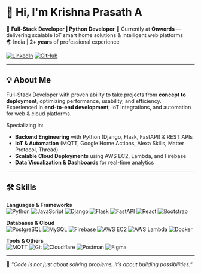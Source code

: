 # 👋 Hi, I'm Krishna Prasath A

🚀 **Full-Stack Developer | Python Developer** 
💼 Currently at **Onwords** — delivering scalable IoT smart home solutions & intelligent web platforms  
🌏 India | **2+ years** of professional experience 

[![LinkedIn](https://img.shields.io/badge/LinkedIn-0077B5?style=for-the-badge&logo=linkedin&logoColor=white)](https://linkedin.com/in/krishna-prasath-592385247)
[![GitHub](https://img.shields.io/badge/GitHub-181717?style=for-the-badge&logo=github&logoColor=white)](https://github.com/krishnaprasath10)

---

## 💡 About Me  
Full-Stack Developer with proven ability to take projects from **concept to deployment**, optimizing performance, usability, and efficiency.  
Experienced in **end-to-end development**, IoT integrations, and automation for web & cloud platforms.

Specializing in: 
- **Backend Engineering** with Python (Django, Flask, FastAPI) & REST APIs
- **IoT & Automation** (MQTT, Google Home Actions, Alexa Skills, Matter Protocol, Thread)
- **Scalable Cloud Deployments** using AWS EC2, Lambda, and Firebase
- **Data Visualization & Dashboards** for real-time analytics

---

## 🛠️ Skills

**Languages & Frameworks**  
![Python](https://img.shields.io/badge/Python-3776AB?style=for-the-badge&logo=python&logoColor=white)
![JavaScript](https://img.shields.io/badge/JavaScript-F7E017?style=for-the-badge&logo=javascript&logoColor=black)
![Django](https://img.shields.io/badge/Django-092E20?style=for-the-badge&logo=django&logoColor=white)
![Flask](https://img.shields.io/badge/Flask-000000?style=for-the-badge&logo=flask&logoColor=white)
![FastAPI](https://img.shields.io/badge/FastAPI-009688?style=for-the-badge&logo=fastapi&logoColor=white)
![React](https://img.shields.io/badge/React-20232A?style=for-the-badge&logo=react&logoColor=61DAFB)
![Bootstrap](https://img.shields.io/badge/Bootstrap-563D7C?style=for-the-badge&logo=bootstrap&logoColor=white)

**Databases & Cloud**  
![PostgreSQL](https://img.shields.io/badge/PostgreSQL-336791?style=for-the-badge&logo=postgresql&logoColor=white)
![MySQL](https://img.shields.io/badge/MySQL-005C84?style=for-the-badge&logo=mysql&logoColor=white)
![Firebase](https://img.shields.io/badge/Firebase-FFCA28?style=for-the-badge&logo=firebase&logoColor=black)
![AWS EC2](https://img.shields.io/badge/AWS%20EC2-FF9900?style=for-the-badge&logo=amazon-ec2&logoColor=white)
![AWS Lambda](https://img.shields.io/badge/AWS%20Lambda-FF9900?style=for-the-badge&logo=aws-lambda&logoColor=white)
![Docker](https://img.shields.io/badge/Docker-2496ED?style=for-the-badge&logo=docker&logoColor=white)

**Tools & Others**  
![MQTT](https://img.shields.io/badge/MQTT-660066?style=for-the-badge&logo=mqtt&logoColor=white)
![Git](https://img.shields.io/badge/Git-F05032?style=for-the-badge&logo=git&logoColor=white)
![Cloudflare](https://img.shields.io/badge/Cloudflare-F38020?style=for-the-badge&logo=cloudflare&logoColor=white)
![Postman](https://img.shields.io/badge/Postman-FF6C37?style=for-the-badge&logo=postman&logoColor=white)
![Figma](https://img.shields.io/badge/Figma-F24E1E?style=for-the-badge&logo=figma&logoColor=white)

---

💬 _"Code is not just about solving problems, it’s about building possibilities."_
